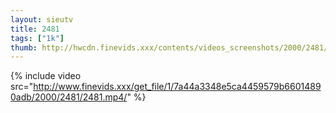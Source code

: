 ```yaml
--- 
layout: sieutv
title: 2481
tags: ["1k"]
thumb: http://hwcdn.finevids.xxx/contents/videos_screenshots/2000/2481/preview.mp4.jpg
---
```

{% include video src="http://www.finevids.xxx/get_file/1/7a44a3348e5ca4459579b66014890adb/2000/2481/2481.mp4/" %} 
